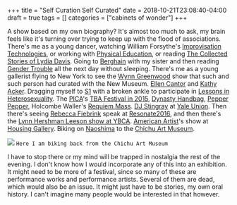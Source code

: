 +++
title = "Self Curation Self Curated"
date = 2018-10-21T23:08:40-04:00
draft = true
tags = []
categories = ["cabinets of wonder"]
+++

A show based on my own biography? It's almost too much to ask, my brain feels like it's turning over trying to keep up with the flood of associations. There's me as a young dancer, watching William Forsythe's [Improvisation Technologies](https://www.youtube.com/watch?v=F2CyEF9ot6g), or working with [Physical Education](https://www.physicaleducation.life/), or reading [The Collected Stories of Lydia Davis](https://www.theguardian.com/books/2010/aug/07/collected-stories-lydia-davis-review). Going to [Berghain](http://www.berghain.de/) with my sister and then reading [Gender Trouble](http://lauragonzalez.com/TC/BUTLER_gender_trouble.pdf) all the next day without sleeping. There's me as a young gallerist flying to New York to see the [Wynn Greenwood](https://www.newmuseum.org/calendar/view/556/release-party-wynne-greenwood-and-friends) show that such and such person had curated with the New Museum. [Ellen Cantor](https://www.eai.org/artists/13154/titles) and [Kathy Acker](https://www.newyorker.com/books/page-turner/cancer-became-my-whole-brain-kathy-acker-final-year). Dragging myself to [S1](http://s1portland.com/) with a broken ankle to participate in [Lessons in Heterosexuality](https://www.publicationstudio.biz/books/lessons-in-heterosexuality/). The [PICA](http://pica.org/)'s [TBA Festival in 2015](http://pica.org/programs/tba-festival/tba-festival-past-events/tba15/), [Dynasty Handbag](http://www.dynastyhandbag.com/), [Pepper Pepper](http://thepepperpepper.com/), Holcombe Waller's [Requiem Mass](http://pica.org/event/holcombe-waller-3/). [DJ Stingray](https://www.residentadvisor.net/dj/djstingray) at [Yale Union](https://yaleunion.org/).
Then there's seeing [Rebecca Fiebrink](https://www.doc.gold.ac.uk/~mas01rf/homepage/) speak at [Resonate2016](http://resonate.io/2016), and then there's the [Lynn Hershman Leeson show at YBCA](https://ybca.org/whats-on/civic-radar). [American Artist](https://americanartist.us/)'s show at [Housing Gallery](http://housing-art.info/black-gooey-universe). Biking on [Naoshima](http://benesse-artsite.jp/en/) to the [Chichu Art Museum](http://benesse-artsite.jp/en/art/chichu.html).

![](/images/Cabinets/Naoshima.JPG)
`Here I am biking back from the Chichu Art Museum`

I have to stop there or my mind will be trapped in nostalgia the rest of the evening. I don't know how I would incorporate any of this into an exhibition. It might need to be more of a festival, since so many of these are performance works and performance artists. Several of them are dead, which would also be an issue. It might just have to be stories, my own oral history. I can't imagine many people would be interested in that however. 
